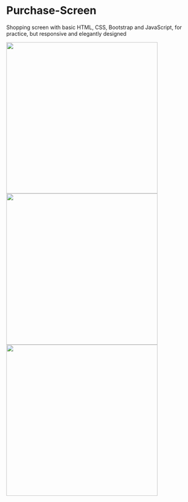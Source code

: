 # Purchase-Screen
Shopping screen with basic HTML, CSS, Bootstrap and JavaScript, for practice, but responsive and elegantly designed


<div width="300px">
  <img src="https://user-images.githubusercontent.com/101990417/200963177-869497cd-3f3d-4eab-96e3-c3da119ffcf1.png" width="400px" />
  <img src="https://user-images.githubusercontent.com/101990417/200963173-fddbb9d6-1894-4fd6-86d1-80d25bdfb9bd.png" width="400px" />
  <img src="https://user-images.githubusercontent.com/101990417/200963176-34ecbab1-5572-4e6a-bf99-88b11ca9aed1.png" width="400px" />
</div>
